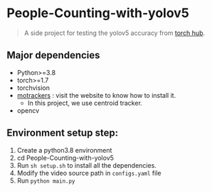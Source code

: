 # People-Counting-with-yolov5
> A side project for testing the yolov5 accuracy from [torch hub](https://pytorch.org/hub/ultralytics_yolov5/). 

## Major dependencies
- Python>=3.8
- torch>=1.7
- torchvision
- [motrackers](https://adipandas.github.io/multi-object-tracker/_modules/motrackers/sort_tracker.html) : visit the website to know how to install it.
  - In this project, we use centroid tracker.
- opencv

## Environment setup step:
1. Create a python3.8 environment
2. cd People-Counting-with-yolov5
3. Run `sh setup.sh` to install all the dependencies.
4. Modify the video source path in `configs.yaml` file
5. Run `python main.py`



